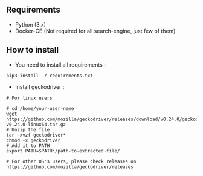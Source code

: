 ## Requirements
- Python (3.x)
- Docker-CE (Not required for all search-engine, just few of them)

## How to install

- You need to install all requirements :
```shell-script
pip3 install -r requirements.txt
```
- Install geckodriver :
```shell-script
# For linux users

# cd /home/your-user-name
wget https://github.com/mozilla/geckodriver/releases/download/v0.24.0/geckodriver-v0.24.0-linux64.tar.gz
# Unzip the file
tar -xvzf geckodriver*
chmod +x geckodriver
# Add it to PATH
export PATH=$PATH:/path-to-extracted-file/.

# For other OS's users, please check releases on https://github.com/mozilla/geckodriver/releases
```
